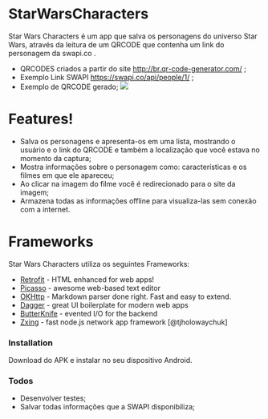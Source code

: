 # StarWarsCharacters

Star Wars Characters é um app que salva os personagens do universo Star Wars, através da leitura de um QRCODE que contenha um link do personagem da swapi.co .

  - QRCODES criados a partir do site http://br.qr-code-generator.com/ ;
  - Exemplo Link SWAPI https://swapi.co/api/people/1/ ;
  - Exemplo de QRCODE gerado;
   ![](https://i.imgur.com/ubuddvu.png)

# Features!

  - Salva os personagens e apresenta-os em uma lista, mostrando o usuário e o link do QRCODE e também a localização que você estava no momento da captura;
  - Mostra informações sobre o personagem como: características e os filmes em que ele apareceu;
  - Ao clicar na imagem do filme você é redirecionado para o site da imagem;
  - Armazena todas as informações offline para visualiza-las sem conexão com a internet.

# Frameworks

Star Wars Characters utiliza os seguintes Frameworks:

* [Retrofit] - HTML enhanced for web apps!
* [Picasso] - awesome web-based text editor
* [OKHttp] - Markdown parser done right. Fast and easy to extend.
* [Dagger] - great UI boilerplate for modern web apps
* [ButterKnife] - evented I/O for the backend
* [Zxing] - fast node.js network app framework [@tjholowaychuk]

 [Retrofit]: <http://square.github.io/retrofit/>
 [Picasso]: <http://square.github.io/picasso/>
 [OKHttp]: <http://square.github.io/okhttp/>
 [Dagger]: <http://square.github.io/dagger/>
 [ButterKnife]: <http://jakewharton.github.io/butterknife/>
 [Zxing]: <https://github.com/zxing/zxing>
 
### Installation

Download do APK e instalar no seu dispositivo Android.

### Todos

 - Desenvolver testes;
 - Salvar todas informações que a SWAPI disponibiliza;
